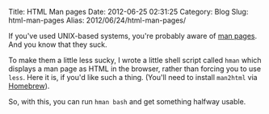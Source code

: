 Title: HTML Man pages
Date: 2012-06-25 02:31:25
Category: Blog
Slug: html-man-pages
Alias: 2012/06/24/html-man-pages/


If you've used UNIX-based systems, you're probably aware of [man pages](http://en.wikipedia.org/wiki/Man_page). And you know that they suck.

To make them a little less sucky, I wrote a little shell script called `hman` which displays a man page as HTML in the browser, rather than forcing you to use `less`. Here it is, if you'd like such a thing. (You'll need to install `man2html` via [Homebrew](http://mxcl.github.com/homebrew/)).

<script src="https://gist.github.com/2983879.js"> </script>

So, with this, you can run `hman bash` and get something halfway usable.
